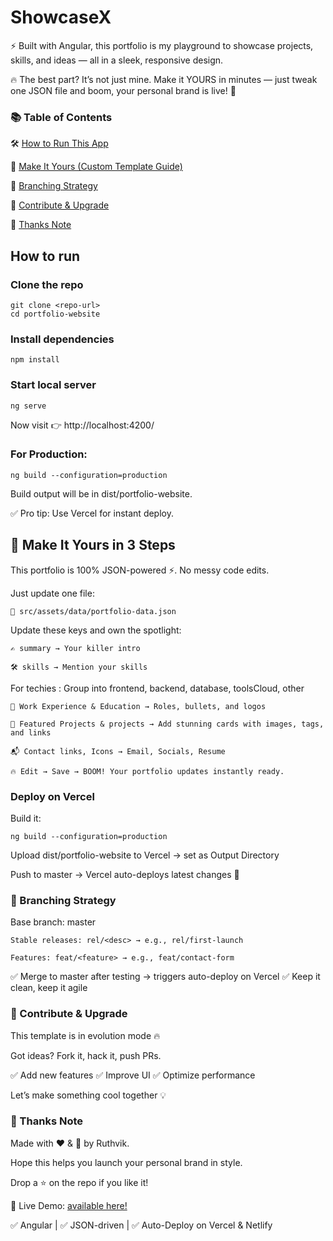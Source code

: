 # ShowcaseX 
⚡ Built with Angular, this portfolio is my playground to showcase projects, skills, and ideas — all in a sleek, responsive design.

🔥 The best part? It’s not just mine. Make it YOURS in minutes — just tweak one JSON file and boom, your personal brand is live! 🚀



### 📚 Table of Contents

🛠️ [How to Run This App](#howtorun)

🎨 [Make It Yours (Custom Template Guide)](#makeityours)

🌳 [Branching Strategy](#branchingstrategy)

🤝 [Contribute & Upgrade](#contribute)

🙌 [Thanks Note](#thanks)

## How to run <a name="howtorun"></a>
### Clone the repo 
    git clone <repo-url>
    cd portfolio-website

### Install dependencies
    npm install

### Start local server
    ng serve
 Now visit 👉 http://localhost:4200/

### For Production:

    ng build --configuration=production
  Build output will be in dist/portfolio-website.

✅ Pro tip: Use Vercel for instant deploy.

## 🎨 Make It Yours in 3 Steps <a name="makeityours"></a>
This portfolio is 100% JSON-powered ⚡. No messy code edits.

Just update one file:

    📂 src/assets/data/portfolio-data.json

Update these keys and own the spotlight:

    ✍ summary → Your killer intro

    🛠 skills → Mention your skills

For techies : Group into frontend, backend, database, toolsCloud, other

    💼 Work Experience & Education → Roles, bullets, and logos

    🚀 Featured Projects & projects → Add stunning cards with images, tags, and links

    📬 Contact links, Icons → Email, Socials, Resume

    🔥 Edit → Save → BOOM! Your portfolio updates instantly ready.


### Deploy on Vercel <a name="deploy"></a>

Build it:

    ng build --configuration=production
Upload dist/portfolio-website to Vercel → set as Output Directory

Push to master → Vercel auto-deploys latest changes 🚀
### 🌳 Branching Strategy <a name="branchingstrategy"></a>
Base branch: master

    Stable releases: rel/<desc> → e.g., rel/first-launch

    Features: feat/<feature> → e.g., feat/contact-form

✅ Merge to master after testing → triggers auto-deploy on Vercel
✅ Keep it clean, keep it agile

### 🤝 Contribute & Upgrade <a name="contribute"></a>

This template is in evolution mode 🔥

Got ideas? Fork it, hack it, push PRs.


✅ Add new features
✅ Improve UI
✅ Optimize performance

Let’s make something cool together 💡

### 🙌 Thanks Note <a name="thanks"></a>
Made with ❤️ & 🧠 by Ruthvik. 

Hope this helps you launch your personal brand in style.

Drop a ⭐ on the repo if you like it!


🚀 Live Demo: [available here!](https://ruthvik-ch.netlify.app)

✅ Angular | ✅ JSON-driven | ✅ Auto-Deploy on Vercel & Netlify
